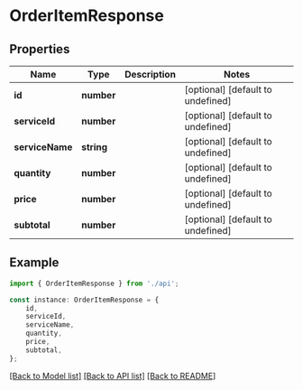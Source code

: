 # OrderItemResponse


## Properties

Name | Type | Description | Notes
------------ | ------------- | ------------- | -------------
**id** | **number** |  | [optional] [default to undefined]
**serviceId** | **number** |  | [optional] [default to undefined]
**serviceName** | **string** |  | [optional] [default to undefined]
**quantity** | **number** |  | [optional] [default to undefined]
**price** | **number** |  | [optional] [default to undefined]
**subtotal** | **number** |  | [optional] [default to undefined]

## Example

```typescript
import { OrderItemResponse } from './api';

const instance: OrderItemResponse = {
    id,
    serviceId,
    serviceName,
    quantity,
    price,
    subtotal,
};
```

[[Back to Model list]](../README.md#documentation-for-models) [[Back to API list]](../README.md#documentation-for-api-endpoints) [[Back to README]](../README.md)
